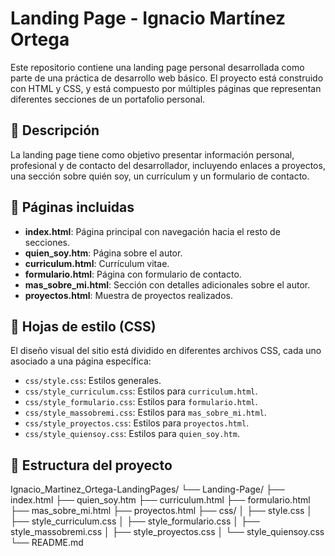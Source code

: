 # Landing Page - Ignacio Martínez Ortega

Este repositorio contiene una landing page personal desarrollada como parte de una práctica de desarrollo web básico. El proyecto está construido con HTML y CSS, y está compuesto por múltiples páginas que representan diferentes secciones de un portafolio personal.

## 📄 Descripción

La landing page tiene como objetivo presentar información personal, profesional y de contacto del desarrollador, incluyendo enlaces a proyectos, una sección sobre quién soy, un currículum y un formulario de contacto.

## 🔗 Páginas incluidas

- **index.html**: Página principal con navegación hacia el resto de secciones.
- **quien_soy.htm**: Página sobre el autor.
- **curriculum.html**: Currículum vitae.
- **formulario.html**: Página con formulario de contacto.
- **mas_sobre_mi.html**: Sección con detalles adicionales sobre el autor.
- **proyectos.html**: Muestra de proyectos realizados.

## 🎨 Hojas de estilo (CSS)

El diseño visual del sitio está dividido en diferentes archivos CSS, cada uno asociado a una página específica:

- `css/style.css`: Estilos generales.
- `css/style_curriculum.css`: Estilos para `curriculum.html`.
- `css/style_formulario.css`: Estilos para `formulario.html`.
- `css/style_massobremi.css`: Estilos para `mas_sobre_mi.html`.
- `css/style_proyectos.css`: Estilos para `proyectos.html`.
- `css/style_quiensoy.css`: Estilos para `quien_soy.htm`.

## 📁 Estructura del proyecto
Ignacio_Martinez_Ortega-LandingPages/
└── Landing-Page/
├── index.html
├── quien_soy.htm
├── curriculum.html
├── formulario.html
├── mas_sobre_mi.html
├── proyectos.html
├── css/
│ ├── style.css
│ ├── style_curriculum.css
│ ├── style_formulario.css
│ ├── style_massobremi.css
│ ├── style_proyectos.css
│ └── style_quiensoy.css
└── README.md
